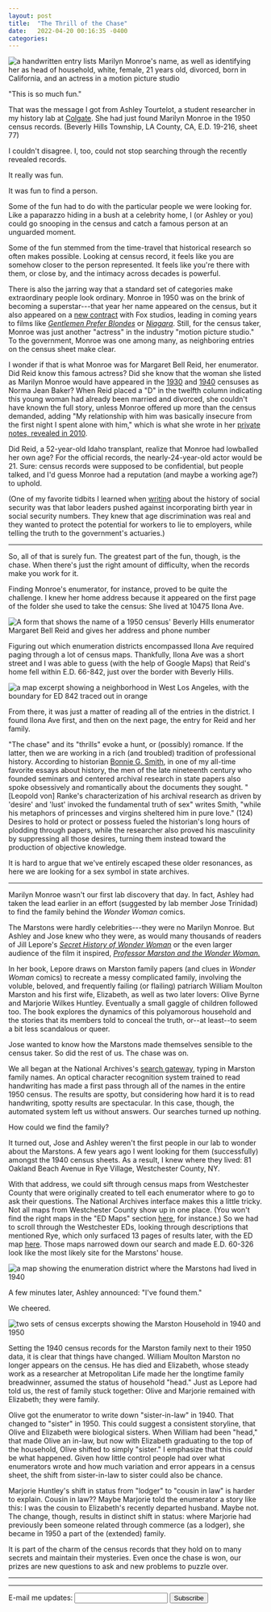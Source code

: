 ```yaml
---
layout: post
title:  "The Thrill of the Chase"
date:   2022-04-20 00:16:35 -0400
categories:
---
```


![a handwritten entry lists Marilyn Monroe's name, as well as identifying her as head of household, white, female, 21 years old, divorced, born in California, and an actress in a motion picture studio](/images/1950_mm_excerpt.jpg)

"This is so much fun."

That was the message I got from Ashley Tourtelot, a student researcher in my history lab at [Colgate](https://www.colgate.edu/). She had just found Marilyn Monroe in the 1950 census records.
(Beverly Hills Township, LA County, CA, E.D. 19-216, sheet 77)

I couldn't disagree. I, too, could not stop searching through the recently revealed records.

It really was fun.

It was fun to find a person.

Some of the fun had to do with the particular people we were looking for. Like a paparazzo hiding in a bush at a celebrity home, I (or Ashley or you) could go snooping in the census and catch a famous person at an unguarded moment.

Some of the fun stemmed from the time-travel that historical research so often makes possible. Looking at census record, it feels like you are somehow closer to the person represented. It feels like you're there with them, or close by, and the intimacy across decades is powerful.

There is also the jarring way that a standard set of categories make extraordinary people look ordinary. Monroe in 1950 was on the brink of becoming a superstar---that year her name appeared on the census, but it also appeared on a [new contract](https://www.vanityfair.com/culture/2010/11/marilyn-monroe-201011) with Fox studios, leading in coming years to films like [*Gentlemen Prefer Blondes*](https://www.imdb.com/title/tt0045810/?ref_=nm_flmg_act_12) or [*Niagara*](https://www.imdb.com/title/tt0046126/?ref_=nm_flmg_act_13). Still, for the census taker, Monroe was just another "actress" in the industry "motion picture studio." To the government, Monroe was one among many, as neighboring entries on the census sheet make clear.

I wonder if that is what Monroe was for Margaret Bell Reid, her enumerator. Did Reid know this famous actress? Did she know that the woman she listed as Marilyn Monroe would have appeared in the [1930](https://www.census.gov/history/pdf/marilynmonroe1930.pdf) and [1940](https://www.census.gov/history/pdf/marilynmonroe1940.pdf) censuses as Norma Jean Baker? When Reid placed a "D" in the twelfth column indicating this young woman had already been married and divorced, she couldn't have known the full story, unless Monroe offered up more than the census demanded, adding "My relationship with him was basically insecure from the first night I spent alone with him," which is what she wrote in her [private notes, revealed in 2010](https://www.vanityfair.com/culture/2010/11/marilyn-monroe-201011).

Did Reid, a 52-year-old Idaho transplant, realize that Monroe had lowballed her own age? For the official records, the nearly-24-year-old actor would be 21. Sure: census records were supposed to be confidential, but people talked, and I'd guess Monroe had a reputation (and maybe a working age?) to uphold.

<!--
On Reid see: 1950 Census, Los Angeles, Los Angeles County, CA, E.D. 66-842, sheet 16.
-->

(One of my favorite tidbits I learned when [writing](https://press.uchicago.edu/ucp/books/book/chicago/H/bo20298894.html) about the history of social security was that labor leaders pushed against incorporating birth year in social security numbers. They knew that age discrimination was real and they wanted to protect the potential for workers to lie to employers, while telling the truth to the government's actuaries.)

<!---
on SSNs and age, see:
Charles McKinley and Robert W. Frase, Launching Social Security: A Capture-and-Record Account 1935-1937 (Madison, WI: University of Wisconsin Press, 1970), 323-324.
--->

---

<p>
</p>

So, all of that is surely fun. The greatest part of the fun, though, is the chase. When there's just the right amount of difficulty, when the records make you work for it.

Finding Monroe's enumerator, for instance, proved to be quite the challenge. I knew her home address because it appeared on the first page of the folder she used to take the census: She lived at 10475 Ilona Ave.

![A form that shows the name of a 1950 census' Beverly Hills enumerator Margaret Bell Reid and gives her address and phone number](/images/1950_Reid_address.jpg)

Figuring out which enumeration districts encompassed Ilona Ave required paging through a lot of census maps. Thankfully, Ilona Ave was a short street and I was able to guess (with the help of Google Maps) that Reid's home fell within E.D. 66-842, just over the border with Beverly Hills.

![a map excerpt showing a neighborhood in West Los Angeles, with the boundary for ED 842 traced out in orange](/images/1950_LA_ed842_map.jpg)

From there, it was just a matter of reading all of the entries in the district. I found Ilona Ave first, and then on the next page, the entry for Reid and her family.

"The chase" and its "thrills" evoke a hunt, or (possibly) romance. If the latter, then we are working in a rich (and troubled) tradition of professional history. According to historian [Bonnie G. Smith](https://www.goodreads.com/en/book/show/1490222.The_Gender_of_History), in one of my all-time favorite essays about history, the men of the late nineteenth century who founded seminars and centered archival research in state papers also spoke obsessively and romantically about the documents they sought. "[Leopold von] Ranke's characterization of his archival research as driven by 'desire' and 'lust' invoked the fundamental truth of sex" writes Smith, "while his metaphors of princesses and virgins sheltered him in pure love." (124) Desires to hold or protect or possess fueled the historian's long hours of plodding through papers, while the researcher also proved his masculinity by suppressing all those desires, turning them instead toward the production of objective knowledge.

It is hard to argue that we've entirely escaped these older resonances, as here we are looking for a sex symbol in state archives.

---

<p></p>

Marilyn Monroe wasn't our first lab discovery that day. In fact, Ashley had taken the lead earlier in an effort (suggested by lab member Jose Trinidad) to find the family behind the *Wonder Woman* comics.

The Marstons were hardly celebrities---they were no Marilyn Monroe. But Ashley and Jose knew who they were, as would many thousands of readers of Jill Lepore's [*Secret History of Wonder Woman*](https://www.penguinrandomhouse.com/books/241159/the-secret-history-of-wonder-woman-by-jill-lepore/) or the even larger audience of the film it inspired, [*Professor Marston and the Wonder Woman.*](https://www.imdb.com/title/tt6133130/)

In her book, Lepore draws on Marston family papers (and clues in *Wonder Woman* comics) to recreate a messy complicated family, involving the voluble, beloved, and frequently failing (or flailing) patriarch William Moulton Marston and his first wife, Elizabeth, as well as two later lovers: Olive Byrne and Marjorie Wilkes Huntley. Eventually a small gaggle of children followed too. The book explores the dynamics of this polyamorous household and the stories that its members told to conceal the truth, or--at least--to seem a bit less scandalous or queer.

Jose wanted to know how the Marstons made themselves sensible to the census taker. So did the rest of us. The chase was on.

We all began at the National Archives's [search gateway](https://1950census.archives.gov/search/), typing in Marston family names. An optical character recognition system trained to read handwriting has made a first pass through all of the names in the entire 1950 census. The results are spotty, but considering how hard it is to read handwriting, spotty results are spectacular. In this case, though, the automated system left us without answers. Our searches turned up nothing.

How could we find the family?

It turned out, Jose and Ashley weren't the first people in our lab to wonder about the Marstons. A few years ago I went looking for them (successfully) amongst the 1940 census sheets. As a result, I knew where they lived: 81 Oakland Beach Avenue in Rye Village, Westchester County, NY.

With that address, we could sift through census maps from Westchester County that were originally created to tell each enumerator where to go to ask their questions. The National Archives interface makes this a little tricky. Not all maps from Westchester County show up in one place. (You won't find the right maps in the "ED Maps" section [here](https://1950census.archives.gov/search/?county=Westchester&ed=60-2&state=NY), for instance.) So we had to scroll through the Westchester EDs, looking through descriptions that mentioned Rye, which only surfaced 13 pages of results later, with the ED map [here](https://1950census.archives.gov/search/?state=NY&county=Westchester&ed=60-313#.YmCSSCiy9HJ.link). Those maps narrowed down our search and made E.D. 60-326 look like the most likely site for the Marstons' house.

![a map showing the enumeration district where the Marstons had lived in 1940](/images/1940_ed356_map.jpg)

A few minutes later, Ashley announced: "I've found them."

We cheered.

![two sets of census excerpts showing the Marston Household in 1940 and 1950](/images/Marston_families.jpg)

Setting the 1940 census records for the Marston family next to their 1950 data, it is clear that things have changed. William Moulton Marston no longer appears on the census. He has died and Elizabeth, whose steady work as a researcher at Metropolitan Life made her the longtime family breadwinner, assumed the status of household "head." Just as Lepore had told us, the rest of family stuck together: Olive and Marjorie remained with Elizabeth; they were family.

Olive got the enumerator to write down "sister-in-law" in 1940. That changed to "sister" in 1950. This could suggest a consistent storyline, that Olive and Elizabeth were biological sisters. When William had been "head," that made Olive an in-law, but now with Elizabeth graduating to the top of the household, Olive shifted to simply "sister." I emphasize that this *could* be what happened. Given how little control people had over what enumerators wrote and how much variation and error appears in a census sheet, the shift from sister-in-law to sister could also be chance.

Marjorie Huntley's shift in status from "lodger" to "cousin in law" is harder to explain. Cousin in law?? Maybe Marjorie told the enumerator a story like this: I was the cousin to Elizabeth's recently departed husband. Maybe not. The change, though, results in distinct shift in status: where Marjorie had previously been someone related through commerce (as a lodger), she became in 1950 a part of the (extended) family.

It is part of the charm of the census records that they hold on to many secrets and maintain their mysteries. Even once the chase is won, our prizes are new questions to ask and new problems to puzzle over.

---
---

<form
  action="https://buttondown.email/api/emails/embed-subscribe/danbouk"
  method="post"
  target="popupwindow"
  onsubmit="window.open('https://buttondown.email/danbouk', 'popupwindow')"
  class="embeddable-buttondown-form"
>

  <label for="bd-email">E-mail me updates:</label>
  <input type="email" name="email" id="bd-email" />
  <input type="submit" value="Subscribe" />
</form>
